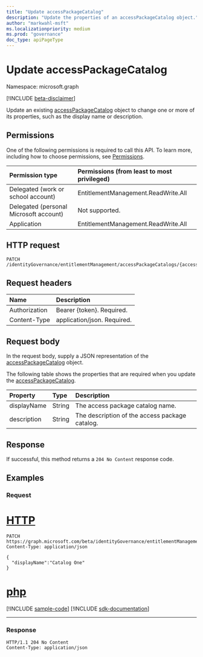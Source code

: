 ```yaml
---
title: "Update accessPackageCatalog"
description: "Update the properties of an accessPackageCatalog object."
author: "markwahl-msft"
ms.localizationpriority: medium
ms.prod: "governance"
doc_type: apiPageType
---
```


# Update accessPackageCatalog

Namespace: microsoft.graph

[!INCLUDE [beta-disclaimer](../../includes/beta-disclaimer.md)]

Update an existing [accessPackageCatalog](../resources/accesspackagecatalog.md) object to change one or more of its properties, such as the display name or description.

## Permissions
One of the following permissions is required to call this API. To learn more, including how to choose permissions, see [Permissions](/graph/permissions-reference).

|Permission type|Permissions (from least to most privileged)|
|:---|:---|
|Delegated (work or school account)     | EntitlementManagement.ReadWrite.All |
|Delegated (personal Microsoft account) | Not supported. |
|Application                            | EntitlementManagement.ReadWrite.All |

## HTTP request
<!-- {
  "blockType": "ignored"
}
-->
```http
PATCH /identityGovernance/entitlementManagement/accessPackageCatalogs/{accessPackageCatalogId}
```
## Request headers
|Name|Description|
|:---|:---|
|Authorization|Bearer {token}. Required.|
|Content-Type|application/json. Required.|

## Request body
In the request body, supply a JSON representation of the [accessPackageCatalog](../resources/accesspackagecatalog.md) object.

The following table shows the properties that are required when you update the [accessPackageCatalog](../resources/accesspackagecatalog.md).

|Property|Type|Description|
|:---|:---|:---|
|displayName|String|The access package catalog name.|
|description|String|The description of the access package catalog.|

## Response
If successful, this method returns a `204 No Content` response code.



## Examples

### Request

# [HTTP](#tab/http)
<!-- {
  "blockType": "request",
  "name": "update_accesspackagecatalog"
}
-->
``` http
PATCH https://graph.microsoft.com/beta/identityGovernance/entitlementManagement/accessPackageCatalogs/{accessPackageCatalogId}
Content-Type: application/json

{
  "displayName":"Catalog One"
}
```

# [php](#tab/php)
[!INCLUDE [sample-code](../includes/snippets/php/update-accesspackagecatalog-php-snippets.md)]
[!INCLUDE [sdk-documentation](../includes/snippets/snippets-sdk-documentation-link.md)]

---



### Response

<!-- {
  "blockType": "response",
  "truncated": true
}
-->
``` http
HTTP/1.1 204 No Content
Content-Type: application/json

```

<!--
{
  "type": "#page.annotation",
  "description": "Update accessPackageCatalog",
  "keywords": "",
  "section": "documentation",
  "tocPath": "",
  "suppressions": [
  ]
}
-->


